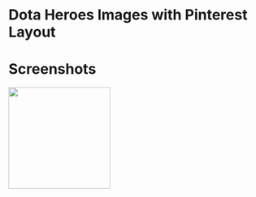 # Dota Heroes Images with Pinterest Layout

# Screenshots

<img src="https://i.imgur.com/Lf7HP3N.png" width="200">
